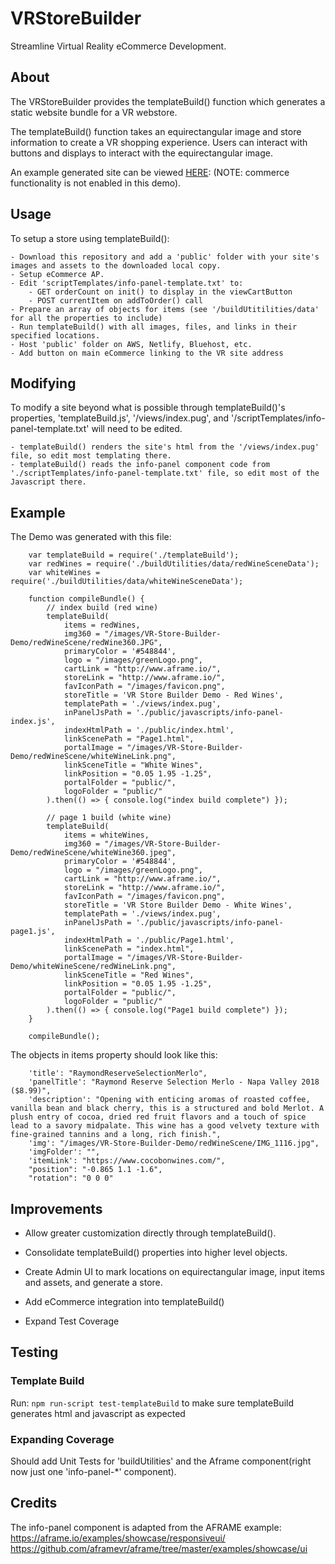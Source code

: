 # VRStoreBuilder
Streamline Virtual Reality eCommerce Development.

## About
The VRStoreBuilder provides the templateBuild() function which generates a static website bundle for a VR webstore.

The templateBuild() function takes an equirectangular image and store information to create a VR shopping experience. Users can interact with buttons and displays to interact with the equirectangular image.

An example generated site can be viewed [HERE](https://infallible-brown-61ca35.netlify.app/): (NOTE: commerce functionality is not enabled in this demo).

## Usage
To setup a store using templateBuild(): 

    - Download this repository and add a 'public' folder with your site's images and assets to the downloaded local copy.
    - Setup eCommerce AP.
    - Edit 'scriptTemplates/info-panel-template.txt' to:
        - GET orderCount on init() to display in the viewCartButton
        - POST currentItem on addToOrder() call
    - Prepare an array of objects for items (see '/buildUtitilities/data' for all the properties to include)
    - Run templateBuild() with all images, files, and links in their specified locations.   
    - Host 'public' folder on AWS, Netlify, Bluehost, etc.
    - Add button on main eCommerce linking to the VR site address


## Modifying
To modify a site beyond what is possible through templateBuild()'s properties, 'templateBuild.js', '/views/index.pug', 
and '/scriptTemplates/info-panel-template.txt' will need to be edited.

    - templateBuild() renders the site's html from the '/views/index.pug' file, so edit most templating there.
    - templateBuild() reads the info-panel component code from './scriptTemplates/info-panel-template.txt' file, so edit most of the Javascript there.
   


## Example
The Demo was generated with this file:
```
    var templateBuild = require('./templateBuild');
    var redWines = require('./buildUtilities/data/redWineSceneData');
    var whiteWines = require('./buildUtilities/data/whiteWineSceneData');
```
```
    function compileBundle() {
        // index build (red wine)
        templateBuild(
            items = redWines,
            img360 = "/images/VR-Store-Builder-Demo/redWineScene/redWine360.JPG",
            primaryColor = '#548844',
            logo = "/images/greenLogo.png",
            cartLink = "http://www.aframe.io/",
            storeLink = "http://www.aframe.io/",
            favIconPath = "/images/favicon.png",
            storeTitle = 'VR Store Builder Demo - Red Wines',
            templatePath = './views/index.pug',
            inPanelJsPath = './public/javascripts/info-panel-index.js',
            indexHtmlPath = './public/index.html',
            linkScenePath = "Page1.html",
            portalImage = "/images/VR-Store-Builder-Demo/redWineScene/whiteWineLink.png",
            linkSceneTitle = "White Wines",
            linkPosition = "0.05 1.95 -1.25",
            portalFolder = "public/",
            logoFolder = "public/"
        ).then(() => { console.log("index build complete") });

        // page 1 build (white wine)
        templateBuild(
            items = whiteWines,
            img360 = "/images/VR-Store-Builder-Demo/redWineScene/whiteWine360.jpeg",
            primaryColor = '#548844',
            logo = "/images/greenLogo.png",
            cartLink = "http://www.aframe.io/",
            storeLink = "http://www.aframe.io/",
            favIconPath = "/images/favicon.png",
            storeTitle = 'VR Store Builder Demo - White Wines',
            templatePath = './views/index.pug',
            inPanelJsPath = './public/javascripts/info-panel-page1.js',
            indexHtmlPath = './public/Page1.html',
            linkScenePath = "index.html",
            portalImage = "/images/VR-Store-Builder-Demo/whiteWineScene/redWineLink.png",
            linkSceneTitle = "Red Wines",
            linkPosition = "0.05 1.95 -1.25",
            portalFolder = "public/",
            logoFolder = "public/"
        ).then(() => { console.log("Page1 build complete") });
    }

    compileBundle();
```
The objects in items property should look like this: 
```
    'title': "RaymondReserveSelectionMerlo",
    'panelTitle': "Raymond Reserve Selection Merlo - Napa Valley 2018 ($8.99)",
    'description': "Opening with enticing aromas of roasted coffee, vanilla bean and black cherry, this is a structured and bold Merlot. A plush entry of cocoa, dried red fruit flavors and a touch of spice lead to a savory midpalate. This wine has a good velvety texture with fine-grained tannins and a long, rich finish.",
    'img': "/images/VR-Store-Builder-Demo/redWineScene/IMG_1116.jpg",
    'imgFolder': "",
    'itemLink': "https://www.cocobonwines.com/",
    "position": "-0.865 1.1 -1.6",
    "rotation": "0 0 0"
```
## Improvements
- Allow greater customization directly through templateBuild().

- Consolidate templateBuild() properties into higher level objects.

- Create Admin UI to mark locations on equirectangular image, input items and assets, and generate a store.

- Add eCommerce integration into templateBuild()

- Expand Test Coverage

## Testing
### Template Build
Run: `npm run-script test-templateBuild` to make sure templateBuild generates html and javascript as expected

### Expanding Coverage
Should add Unit Tests for 'buildUtilities' and the Aframe component(right now just one 'info-panel-*' component).

## Credits
The info-panel component is adapted from the AFRAME example:
https://aframe.io/examples/showcase/responsiveui/
https://github.com/aframevr/aframe/tree/master/examples/showcase/ui
